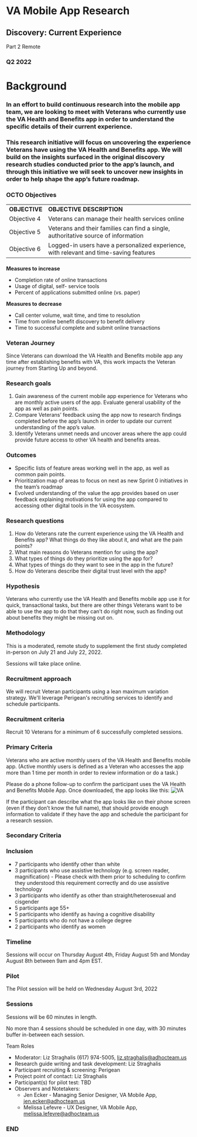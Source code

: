 # VA Mobile App Research 


## Discovery: Current Experience

Part 2 Remote


### Q2 2022


# Background


### In an effort to build continuous research into the mobile app team, we are looking to meet with Veterans who currently use the VA Health and Benefits app in order to understand the specific details of their current experience.


### This research initiative will focus on uncovering the experience Veterans have using the VA Health and Benefits app. We will build on the insights surfaced in the original discovery research studies conducted prior to the app’s launch, and through this initiative we will seek to uncover new insights in order to help shape the app’s future roadmap.


### **OCTO Objectives**


<table>
  <tr>
   <td><strong>OBJECTIVE</strong>
   </td>
   <td><strong>OBJECTIVE DESCRIPTION</strong>
   </td>
  </tr>
  <tr>
   <td>Objective 4
   </td>
   <td>Veterans can manage their health services online
   </td>
  </tr>
  <tr>
   <td>Objective 5
   </td>
   <td>Veterans and their families can find a single, authoritative source of information
   </td>
  </tr>
  <tr>
   <td>Objective 6
   </td>
   <td>Logged-in users have a personalized experience, with relevant and time-saving features
   </td>
  </tr>
</table>



#### 
**Measures to increase**



* Completion rate of online transactions
* Usage of digital, self- service tools
* Percent of applications submitted online (vs. paper)

**Measures to decrease**

* Call center volume, wait time, and time to resolution
* Time from online benefit discovery to benefit delivery
* Time to successful complete and submit online transactions


### **Veteran Journey**

Since Veterans can download the VA Health and Benefits mobile app any time after establishing benefits with VA, this work impacts the Veteran journey from Starting Up and beyond.


### **Research goals**



1. Gain awareness of the current mobile app experience for Veterans who are monthly active users of the app. Evaluate general usability of the app as well as pain points.
2. Compare Veterans’ feedback using the app now to research findings completed before the app’s launch in order to update our current understanding of the app’s value.
3. Identify Veterans unmet needs and uncover areas where the app could provide future access to other VA health and benefits areas.


### **Outcomes**



* Specific lists of feature areas working well in the app, as well as common pain points.
* Prioritization map of areas to focus on next as new Sprint 0 initiatives in the team’s roadmap
* Evolved understanding of the value the app provides based on user feedback explaining motivations for using the app compared to accessing other digital tools in the VA ecosystem.


### **Research questions**



1. How do Veterans rate the current experience using the VA Health and Benefits app? What things do they like about it, and what are the pain points?
2. What main reasons do Veterans mention for using the app?
3. What types of things do they prioritize using the app for?
4. What types of things do they want to see in the app in the future?
5. How do Veterans describe their digital trust level with the app?


### **Hypothesis**

Veterans who currently use the VA Health and Benefits mobile app use it for quick, transactional tasks, but there are other things Veterans want to be able to use the app to do that they can’t do right now, such as finding out about benefits they might be missing out on.

### **Methodology**

This is a moderated, remote study to supplement the first study completed in-person on July 21 and July 22, 2022.

Sessions will take place online.



### Recruitment approach

We will recruit Veteran participants using a lean maximum variation strategy. We'll leverage Perigean's recruiting services to identify and schedule participants.


### Recruitment criteria

Recruit 10 Veterans for a minimum of 6 successfully completed sessions.


### Primary Criteria

Veterans who are active monthly users of the VA Health and Benefits mobile app. (Active monthly users is defined as a Veteran who accesses the app more than 1 time per month in order to review information or do a task.)

Please do a phone follow-up to confirm the participant uses the VA Health and Benefits Mobile App.  Once downloaded, the app looks like this:
![VA](https://user-images.githubusercontent.com/79866060/181546254-135661e0-7546-4060-bb13-a1426490f887.png)




If the participant can describe what the app looks like on their phone screen (even if they don’t know the full name), that should provide enough information to validate if they have the app and schedule the participant for a research session.


### Secondary Criteria


### Inclusion



* 7 participants who identify other than white
* 3 participants who use assistive technology (e.g. screen reader, magnification) - Please check with them prior to scheduling to confirm they understood this requirement correctly and do use assistive technology
* 3 participants who identify as other than straight/heterosexual and cisgender
* 5 participants age 55+
* 5 participants who identify as having a cognitive disability
* 5 participants who do not have a college degree
* 2 participants who identify as women


### Timeline

Sessions will occur on Thursday August 4th, Friday August 5th and Monday August 8th between 9am and 4pm EST.


### Pilot 

The Pilot session will be held on Wednesday August 3rd, 2022


### Sessions

Sessions will be 60 minutes in length. 

No more than 4 sessions should be scheduled in one day, with 30 minutes buffer in-between each session.

Team Roles



* Moderator: Liz Straghalis (617) 974-5005, liz.straghalis@adhocteam.us
* Research guide writing and task development: Liz Straghalis
* Participant recruiting & screening: Perigean
* Project point of contact: Liz Straghalis
* Participant(s) for pilot test: TBD
* Observers and Notetakers:
    * Jen Ecker - Managing Senior Designer, VA Mobile App, jen.ecker@adhocteam.us
    * Melissa Lefevre - UX Designer, VA Mobile App, melissa.lefevre@adhocteam.us

### END
